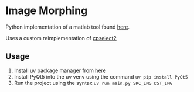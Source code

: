 # Image Morphing

Python implementation of a matlab tool found [here](https://github.com/HYPJUDY/image-morphing).

Uses a custom reimplementation of [cpselect2](https://pypi.org/project/cpselect2/)

## Usage

1. Install uv package manager from [here](https://github.com/astral-sh/uv)
2. Install PyQt5 into the uv venv using the command `uv pip install PyQt5`
3. Run the project using the syntax `uv run main.py SRC_IMG DST_IMG`
